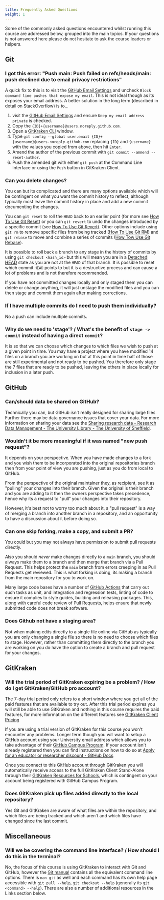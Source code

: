```yaml
---
title: Frequently Asked Questions
weight: 1
---
```


Some of the commonly asked questions encountered whilst running this course are addressed below, grouped into the main
topics. If your questions is not answered here please do not hesitate to ask the course leaders or helpers.

## Git

### I got this error: "Push main: Push failed on refs/heads/main: push declined due to email privacy restrictions"

A quick fix to this is to visit the [GitHub Email Settings](https://github.com/settings/emails) and uncheck `Block
command line pushes that expose my email`. This is not ideal though as its exposes your email address. A better solution
in the long term (described in detail on
[StackOverflow](https://stackoverflow.com/questions/43378060/meaning-of-the-github-message-push-declined-due-to-email-privacy-restrictions))
is to...

1. visit the [GitHub Email Settings](https://github.com/settings/emails) and ensure `Keep my email address private` is
   checked.
2. Copy the `{ID}+{username}@users.noreply.github.com`.
3. Open a [GitKraken CLI](https://www.gitkraken.com/cli#) window.
4. Type `git config --global user.email {ID}+{username}@users.noreply.github.com` replacing `{ID}` and `{username}` with
   the values you copied from above, then hit `Enter`.
5. Amend the author of the previous commit with `git commit --ammend --reset-author`.
6. Push the amended git with either `git push` at the Command Line Interface or using the `Push` button in GitKraken
   Client.

### Can you delete changes?

You can but its complicated and there are many options available which will be contingent on what you want the commit
history to reflect, although typically most leave the commit history in place and add a new commit documenting the
changes.

You can `git reset` to roll the `HEAD` back to an earlier point (for more see [How To Use Git
Reset](https://www.w3docs.com/learn-git/git-reset.html)) or you can `git revert` to undo the changes introduced by a
specific commit (see [How To Use Git Revert](https://www.w3docs.com/learn-git/git-revert.html)). Other options include
using `git rm` to remove specific files from being tracked ([How To Use Git
RM](https://www.w3docs.com/learn-git/git-rm.html)) and `git rebase` to move and combine a series of commits ([How Tow
Use Git Rebase](https://www.w3docs.com/learn-git/git-rebase.html)).

It is possible to roll back a branch to any stage in the history of commits by using `git checkout <hash_id>` but this
will mean you are in a [Detached HEAD](https://www.w3docs.com/learn-git/git-checkout.html#detached-heads-27) state as
you are not at the `HEAD` of that branch. It is possible to reset which commit `HEAD` points to but it is a destructive
process and can cause a lot of problems and is not therefore recommended.

If you have not committed changes locally and only staged them you can delete or change anything, it will just unstage
the modified files and you can then stage and commit them again after making corrections.

### If I have multiple commits do I need to push them individually?

No a push can include multiple commits.

### Why do we need to 'stage'? / What's the benefit of `stage -> commit` instead of having a direct `commit`?

It is so that we can choose which changes to which files we wish to push at a given point in time. You may have a
project where you have modified 14 files on a branch you are working on but at this point in time half of those are
still experimental and not ready to be pushed. You therefore only stage the 7 files that are ready to be pushed, leaving
the others in place locally for inclusion in a later push.


## GitHub

### Can/should data be shared on GitHub?

Technically you can, but GitHub isn't really designed for sharing large files. Further there may be data governance
issues that cover your data. For more information on sharing your data see the [Sharing research data - Research Data
Management - The University Library - The University of Sheffield](https://www.sheffield.ac.uk/library/rdm/publish).


### Wouldn't it be more meaningful if it was named "new push request"?

It depends on your perspective. When you have made changes to a fork and you wish them to be incorporated into the
original repositories branch then from your point of view you are pushing, just as you do from local to GitHub.

From the perspective of the original maintainer they, as recipient, see it as "pulling" your changes into their
branch. Given the original is their branch and you are adding to it then the owners perspective takes precedence, hence
why its a request to "pull" your changes into their repository.

However, it's best not to worry too much about it, a "pull request" is a way of merging a branch into another branch in
a repository, and an opportunity to have a discussion about it before doing so.


### Can one skip forking, make a copy, and submit a PR?

You could but you may not always have permission to submit pull requests directly.

Also you should _never_ make changes directly to a `main` branch, you should always make them to a branch and then merge
that branch via a Pull Request. This helps protect the `main` branch from errors creeping in as Pull Requests get
reviewed. This is what forking is doing, its making a branch from the main repository for you to work on.

Many large code bases have a number of [GitHub Actions](https://github.com/features/actions) that carry out such tasks
as unit, and integration and regression tests, linting of code to ensure it complies to style guides, building and
releasing packages. This, along with careful code review of Pull Requests, helps ensure that newly submitted code does
not break software.

### Does Github not have a staging area?

Not when making edits directly to a single file online via GitHub as typically you are only changing a single file so
there is no need to choose which files to stage. However, rather than committing them directly to the branch you are
working on you do have the option to create a branch and pull request for your changes.


## GitKraken

### Will the trial period of GitKraken expiring be a problem? / How do I get GitKraken/GitHub pro account?

The 7-day trial period only refers to a short window where you get all of the paid features that are available to try
out. After this trial period expires you will still be able to use GitKraken and nothing in this course requires the
paid features, for more information on the different features see [GitKraken Client
Pricing](https://www.gitkraken.com/git-client/pricing).


If you are using a trial version of GitKraken for this course you won't encounter any problems. Longer term though you
will want to setup a GitHub account using your University email address which allows you to take advantage of their
[GitHub Campus Program](https://education.github.com/schools). If your account isn't already registered then you can
find instructions on how to do so at [Apply for an educator or researcher discount - GitHub
Docs](https://docs.github.com/en/education/explore-the-benefits-of-teaching-and-learning-with-github-education/use-github-in-your-classroom-and-research/apply-for-an-educator-or-researcher-discount).

Once you connect to this GitHub account through GitKraken you will automatically receive access to the full GitKraken
Client Stand-Alone through their [GitKraken Resources for Schools](https://www.gitkraken.com/github-campus-program),
which is contingent on your account being registered with GitHub Campus Program.


### Does GitKraken pick up files added directly to the local repository?

Yes Git and GitKraken are aware of what files are within the repository, and which files are being tracked and which
aren't and which files have changed since the last commit.

## Miscellaneous

### Will we be covering the command line interface? / How should I do this in the terminal?

No, the focus of this course is using GitKraken to interact with Git and GitHub, however the [Git
manual](https:git-csm.com/docs/user-manual.html) contains all the equivalent command line options.  There is `man git`
as well and each command has its own help page accessible with `git pull --help`, `git checkout --help` (generally its
`git <command> --help`). There are also a number of additional resources in the Links section below.
